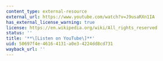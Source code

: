 ```yaml
---
content_type: external-resource
external_url: https://www.youtube.com/watch?v=J9usaRXn1IA
has_external_license_warning: true
license: https://en.wikipedia.org/wiki/All_rights_reserved
status: ''
title: '**\[Listen on YouTube\]**'
uid: 50697f4e-4616-4131-a0e3-4224dd8cd731
wayback_url: ''
---
```

